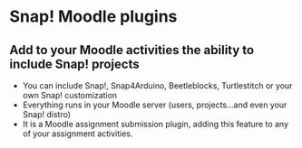 # Snap! Moodle plugins
## Add to your Moodle activities the ability to include Snap! projects
- You can include Snap!, Snap4Arduino, Beetleblocks, Turtlestitch or your own Snap! customization
- Everything runs in your Moodle server (users, projects...and even your Snap! distro)
- It is a Moodle assignment submission plugin, adding this feature to any of your assignment activities.
